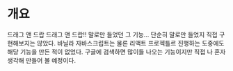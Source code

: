 # 개요

드래그 앤 드랍 드래그 앤 드랍!!
말로만 들었던 그 기능... 단순히 말로만 들었지 직접 구현해보지는 않았다.
바닐라 자바스크립트는 물론 리액트 프로젝틀르 진행하는 도중에도 해당 기능을 만든 적이 없었다.
구글에 검색하면 많이들 나오는 기능이지만 직접 나 혼자 생각해 만들어 볼 예정이다.
